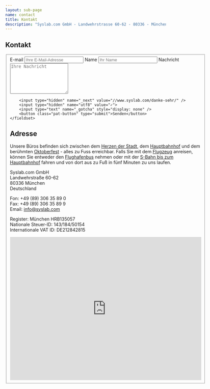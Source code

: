 ```yaml
---
layout: sub-page
name: contact
title: Kontakt
description: "Syslab.com GmbH - Landwehrstrasse 60-62 - 80336 - München - Deutschland."
---
```


<section id="about">
    <div class="container" itemscope itemtype="http://schema.org/Organization">
    
<h1>Kontakt</h1>

<form accept-charset="UTF-8" action="https://formspree.io/axkqqrex" method="POST">
    <fieldset class="vertical group">
        <label>
            E-mail
            <input type="email" name="email" placeholder="Ihre E-Mail-Adresse">
        </label>
        <label>
            Name
            <input type="text" name="name" placeholder="Ihr Name">
        </label>
        <label>
            Nachricht
            <textarea name="text" rows="6" placeholder="Ihre Nachricht"></textarea>
        </label>

        <input type="hidden" name="_next" value="//www.syslab.com/danke-sehr/" />
        <input type="hidden" name="utf8" value="✓">
        <input type="text" name="_gotcha" style="display: none" />
        <button class="pat-button" type="submit">Senden</button>
    </fieldset>
</form>


<h1>Adresse</h1>

<p>Unsere Büros befinden sich zwischen dem <a href="http://www.muenchen.de/">Herzen der Stadt</a>, dem <a href="http://www.bahnhof.de/bahnhof-de/Muenchen_Hbf.html?hl=münchen">Hauptbahnhof</a> und dem berühmten <a href="http://www.oktoberfest.de/">Oktoberfest</a> - alles zu Fuss erreichbar. Falls Sie mit dem <a href="http://www.munich-airport.de/">Flugzeug</a> anreisen, können Sie entweder den <a href="http://www.airportbus-muenchen.de/">Flughafenbus</a> nehmen oder mit der <a href="http://www.munich-airport.de/de/consumer/anab/bahn1/index.jsp">S-Bahn bis zum Hauptbahnhof</a> fahren und von dort aus zu Fuß in fünf Minuten zu uns laufen.</p>


<p>
<span itemprop="name">Syslab.com GmbH</span><br>
<span itemprop="address" itemscope itemtype="http://schema.org/PostalAddress">
    <span itemprop="streetAddress">Landwehrstraße 60-62</span><br>
    <span itemprop="postalCode">80336</span> <span itemprop="addressLocality">München</span><br>
    <span itemprop="addressCountry">Deutschland</span></p>
</span>
<p>Fon: <span itemprop="Telefon">+49 (89) 306 35 89 0</span><br>
Fax: <span itemprop="Telefax">+49 (89) 306 35 89 9</span><br>
Email: <a href="mailto:info@syslab.com">info@syslab.com</a></p>

<p>Register: München HRB135057<br>
Nationale Steuer-ID: 143/184/50154 <br>
Internationale VAT ID: DE212842815
</p>

<iframe src="https://www.google.com/maps/embed?pb=!1m14!1m8!1m3!1d5325.171355244003!2d11.55190234931463!3d48.13751298662668!3m2!1i1024!2i768!4f13.1!3m3!1m2!1s0x479ddf560134281f%3A0x66761c79d4165a34!2sSyslab.com+GmbH!5e0!3m2!1sen!2sde!4v1411129631143" width="600" height="450" frameborder="0" style="border:0"></iframe>

</div>

</section>

